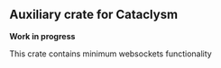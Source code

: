 ## Auxiliary crate for Cataclysm

**Work in progress**

This crate contains minimum websockets functionality